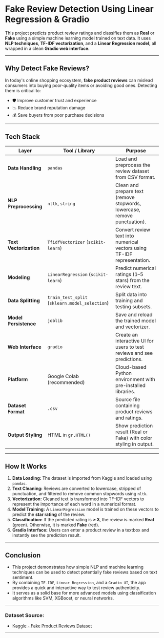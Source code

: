 # Fake Review Detection Using Linear Regression & Gradio

This project predicts product review ratings and classifies them as **Real** or **Fake** using a simple machine learning model trained on text data. It uses **NLP techniques**, **TF-IDF vectorization**, and a **Linear Regression model**, all wrapped in a clean **Gradio web interface**.

---

## Why Detect Fake Reviews?

In today's online shopping ecosystem, **fake product reviews** can mislead consumers into buying poor-quality items or avoiding good ones. Detecting them is critical to:

- 🛡️ Improve customer trust and experience
- 📉 Reduce brand reputation damage
- 💰 Save buyers from poor purchase decisions

---

## Tech Stack

| Layer                   | Tool / Library                           | Purpose                                                                 |
|-------------------------|------------------------------------------|-------------------------------------------------------------------------|
| **Data Handling**       | `pandas`                                 | Load and preprocess the review dataset from CSV format.                |
| **NLP Preprocessing**   | `nltk`, `string`                         | Clean and prepare text (remove stopwords, lowercase, remove punctuation). |
| **Text Vectorization**  | `TfidfVectorizer` (`scikit-learn`)       | Convert review text into numerical vectors using TF-IDF representation.|
| **Modeling**            | `LinearRegression` (`scikit-learn`)      | Predict numerical ratings (1–5 stars) from the review text.            |
| **Data Splitting**      | `train_test_split` (`sklearn.model_selection`) | Split data into training and testing subsets.                          |
| **Model Persistence**   | `joblib`                                 | Save and reload the trained model and vectorizer.                      |
| **Web Interface**       | `gradio`                                 | Create an interactive UI for users to test reviews and see predictions.|
| **Platform**            | Google Colab (recommended)               | Cloud-based Python environment with pre-installed libraries.           |
| **Dataset Format**      | `.csv`                                   | Source file containing product reviews and ratings.                    |
| **Output Styling**      | HTML in `gr.HTML()`                      | Show prediction result (Real or Fake) with color styling in output.    |

---

## How It Works

1. **Data Loading:** The dataset is imported from Kaggle and loaded using `pandas`.
2. **Text Cleaning:** Reviews are converted to lowercase, stripped of punctuation, and filtered to remove common stopwords using `nltk`.
3. **Vectorization:** Cleaned text is transformed into TF-IDF vectors to represent the importance of each word in a numerical format.
4. **Model Training:** A `LinearRegression` model is trained on these vectors to predict the **star rating** of the review.
5. **Classification:** If the predicted rating is **≥ 3**, the review is marked **Real** (green). Otherwise, it is marked **Fake** (red).
6. **Gradio Interface:** Users can enter a product review in a textbox and instantly see the prediction result.

---
## Conclusion

- This project demonstrates how simple NLP and machine learning techniques can be used to detect potentially fake reviews based on text sentiment.
- By combining `TF-IDF`, `Linear Regression`, and a `Gradio UI`, the app provides a quick and interactive way to test review authenticity.
- It serves as a solid base for more advanced models using classification algorithms like SVM, XGBoost, or neural networks.

---

### Dataset Source:
- [Kaggle - Fake Product Reviews Dataset](https://www.kaggle.com/datasets/mexwell/fake-reviews-dataset)

---
